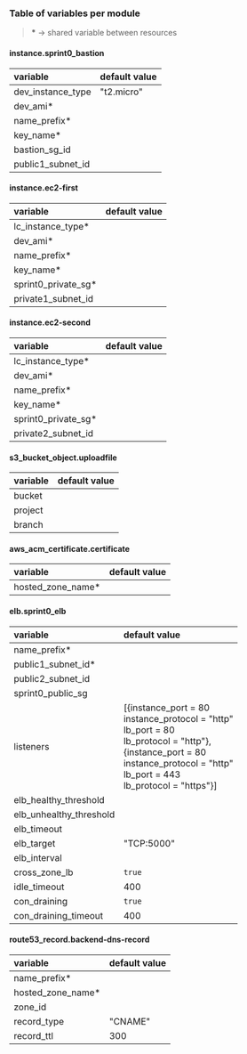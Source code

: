 ### Table of variables per module

> __*__ -> shared variable between resources

#### instance.sprint0_bastion
| variable          | default value |
|:----------------- |:------------- |
| dev_instance_type | "t2.micro"    |
| dev_ami*          |               |
| name_prefix*      |               |
| key_name*         |               |
| bastion_sg_id     |               |
| public1_subnet_id |               |

#### instance.ec2-first
| variable            | default value |
|:-----------------   |:------------- |
| lc_instance_type*   |               |
| dev_ami*            |               |
| name_prefix*        |               |
| key_name*           |               |
| sprint0_private_sg* |               |
| private1_subnet_id  |               |

#### instance.ec2-second
| variable            | default value |
|:-----------------   |:------------- |
| lc_instance_type*   |               |
| dev_ami*            |               |
| name_prefix*        |               |
| key_name*           |               |
| sprint0_private_sg* |               |
| private2_subnet_id  |               |

#### s3_bucket_object.uploadfile
| variable | default value |
|:---------|:------------- |
| bucket   |               |
| project  |               |
| branch   |               |

#### aws_acm_certificate.certificate
| variable          | default value |
|:---------         |:------------- |
| hosted_zone_name* |               |

#### elb.sprint0_elb
| variable                | default value |
|:-----------------       |:------------- |
| name_prefix*            |               |
| public1_subnet_id*      |               |
| public2_subnet_id       |               |
| sprint0_public_sg       |               |
| listeners               | [{instance_port = 80<br>instance_protocol = "http"<br>lb_port = 80<br>lb_protocol = "http"},<br>{instance_port = 80<br>instance_protocol = "http"<br>lb_port = 443<br>lb_protocol = "https"}] |
| elb_healthy_threshold   |               |
| elb_unhealthy_threshold |               |
| elb_timeout             |               |
| elb_target              | "TCP:5000"    |
| elb_interval            |               |
| cross_zone_lb           | ```true```    |
| idle_timeout            | 400           |
| con_draining            | ```true```    |
| con_draining_timeout    | 400           |

#### route53_record.backend-dns-record
| variable          | default value |
|:----------------- |:------------- |
| name_prefix*      |               |
| hosted_zone_name* |               |
| zone_id           |               |
| record_type       | "CNAME"       |
| record_ttl        | 300           |